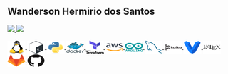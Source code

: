 ## Wanderson Hermirio dos Santos 
 <div>
  <a href="https://github.com/hermirio">
  <img height="180em" src="https://github-readme-stats.vercel.app/api?username=hermirio&show_icons=true&theme=dark&include_all_commits=true&count_private=true"/>
  <img height="180em" src="https://github-readme-stats.vercel.app/api/top-langs/?username=hermirio&layout=compact&langs_count=7&theme=dark"/>
</div>
<div style="display: inline_block"><br>
  <img align="center" alt="hermirio-linux" height="30" width="40" src="https://raw.githubusercontent.com/devicons/devicon/master/icons/linux/linux-original.svg">
  <img align="center" alt="hermirio-Bash" height="30" width="40" src="https://raw.githubusercontent.com/devicons/devicon/master/icons/bash/bash-plain.svg">
  <img align="center" alt="hermirio-Python" height="30" width="40" src="https://raw.githubusercontent.com/devicons/devicon/master/icons/python/python-original.svg">
  <img align="center" alt="hermirio-docker" height="30" width="40" src="https://raw.githubusercontent.com/devicons/devicon/master/icons/docker/docker-original-wordmark.svg">
  <img align="center" alt="hermirio-terraform" height="30" width="40" src="https://raw.githubusercontent.com/devicons/devicon/master/icons/terraform/terraform-original-wordmark.svg">
  <img align="center" alt="hermirio-AWS" height="30" width="40" src="https://raw.githubusercontent.com/devicons/devicon/master/icons/amazonwebservices/amazonwebservices-original-wordmark.svg">
  <img align="center" alt="hermirio-Arduino" height="30" width="40" src="https://raw.githubusercontent.com/devicons/devicon/master/icons/arduino/arduino-original-wordmark.svg">
  <img align="center" alt="hermirio-Mysql" height="30" width="40" src="https://raw.githubusercontent.com/devicons/devicon/master/icons/mysql/mysql-original.svg">
  <img align="center" alt="hermirio-kafka" height="30" width="40" src="https://raw.githubusercontent.com/devicons/devicon/master/icons/apachekafka/apachekafka-original-wordmark.svg">
   <img align="center" alt="hermirio-vagrant" height="30" width="40" src="https://raw.githubusercontent.com/devicons/devicon/master/icons/vagrant/vagrant-original.svg">
   <img align="center" alt="hermirio-latex" height="30" width="40" src="https://raw.githubusercontent.com/devicons/devicon/master/icons/latex/latex-original.svg">
   <img align="center" alt="hermirio-gitlab" height="30" width="40" src="https://raw.githubusercontent.com/devicons/devicon/master/icons/gitlab/gitlab-original.svg">
   <img align="center" alt="hermirio-github" height="30" width="40" src="https://raw.githubusercontent.com/devicons/devicon/master/icons/github/github-original.svg">
</div>
